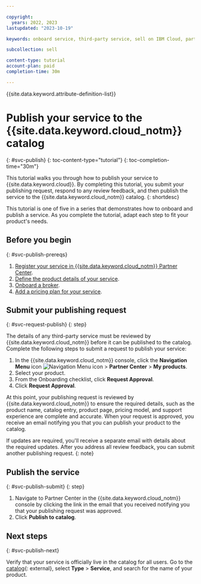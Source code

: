 ```yaml
---

copyright:
  years: 2022, 2023
lastupdated: "2023-10-19"

keywords: onboard service, third-party service, sell on IBM Cloud, partner center, publish, tutorial, sample

subcollection: sell

content-type: tutorial
account-plan: paid
completion-time: 30m

---
```


{{site.data.keyword.attribute-definition-list}}


# Publish your service to the {{site.data.keyword.cloud_notm}} catalog
{: #svc-publish}
{: toc-content-type="tutorial"}
{: toc-completion-time="30m"}

This tutorial walks you through how to publish your service to {{site.data.keyword.cloud}}. By completing this tutorial, you submit your publishing request, respond to any review feedback, and then publish the service to the {{site.data.keyword.cloud_notm}} catalog.
{: shortdesc}

This tutorial is one of five in a series that demonstrates how to onboard and publish a service. As you complete the tutorial, adapt each step to fit your product's needs.

## Before you begin
{: #svc-publish-prereqs}

1. [Register your service in {{site.data.keyword.cloud_notm}} Partner Center](/docs/sell?topic=sell-svc-register).
1. [Define the product details of your service](/docs/sell?topic=sell-svc-define).
1. [Onboard a broker](/docs/sell?topic=sell-broker-onboard).
1. [Add a pricing plan for your service](/docs/sell?topic=sell-svc-pricing).


## Submit your publishing request
{: #svc-request-publish}
{: step}

The details of any third-party service must be reviewed by {{site.data.keyword.cloud_notm}} before it can be published to the catalog. Complete the following steps to submit a request to publish your service:

1. In the {{site.data.keyword.cloud_notm}} console, click the **Navigation Menu** icon ![Navigation Menu icon](../icons/icon_hamburger.svg "Menu") > **Partner Center** > **My products**.
1. Select your product.
1. From the Onboarding checklist, click **Request Approval**.
1. Click **Request Approval**.

At this point, your publishing request is reviewed by {{site.data.keyword.cloud_notm}} to ensure the required details, such as the product name, catalog entry, product page, pricing model, and support experience are complete and accurate. When your request is approved, you receive an email notifying you that you can publish your product to the catalog.

If updates are required, you'll receive a separate email with details about the required updates. After you address all review feedback, you can submit another publishing request.
{: note}

## Publish the service
{: #svc-publish-submit}
{: step}

1. Navigate to Partner Center in the {{site.data.keyword.cloud_notm}} console by clicking the link in the email that you received notifying you that your publishing request was approved.
1. Click **Publish to catalog**.

## Next steps
{: #svc-publish-next}

Verify that your service is officially live in the catalog for all users. Go to the [catalog](https://cloud.ibm.com/catalog){: external}, select **Type** > **Service**, and search for the name of your product.
